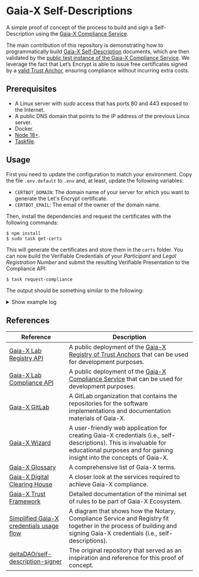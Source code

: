 # Gaia-X Self-Descriptions

A simple proof of concept of the process to build and sign a Self-Description using the [Gaia-X Compliance Service](https://gitlab.com/gaia-x/lab/compliance/gx-compliance).

The main contribution of this repository is demonstrating how to programmatically build [Gaia-X Self-Description](https://gaia-x.gitlab.io/policy-rules-committee/trust-framework/gaia-x_trust_framework/#gaia-x-self-description) documents, which are then validated by the [public test instance of the Gaia-X Compliance Service](https://compliance.lab.gaia-x.eu/main/docs/). We leverage the fact that Let’s Encrypt is able to issue free certificates signed by a [valid Trust Anchor](https://gaia-x.gitlab.io/policy-rules-committee/trust-framework/trust_anchors/#list-of-defined-trust-anchors), ensuring compliance without incurring extra costs.

## Prerequisites

* A Linux server with _sudo_ access that has ports 80 and 443 exposed to the Internet.
* A public DNS domain that points to the IP address of the previous Linux server.
* Docker.
* [Node 18+](https://nodejs.org/en/download/package-manager).
* [Taskfile](https://taskfile.dev/installation/).

## Usage

First you need to update the configuration to match your environment. Copy the file `.env.default` to `.env` and, at least, update the following variables:

* `CERTBOT_DOMAIN`: The domain name of your server for which you want to generate the Let's Encrypt certificate.
* `CERTBOT_EMAIL`: The email of the owner of the domain name.

Then, install the dependencies and request the certificates with the following commands:

```console
$ npm install
$ sudo task get-certs
```

This will generate the certificates and store them in the `certs` folder. You can now build the Verifiable Credentials of your _Participant_ and  _Legal Registration Number_ and submit the resulting Verifiable Presentation to the Compliance API:

```console
$ task request-compliance
```

The output should be something similar to the following:

<details>
<summary>Show example log</summary>
  
```console
[...]

Building Participant Verifiable Credential
{
  '@context': [
    'https://www.w3.org/2018/credentials/v1',
    'https://w3id.org/security/suites/jws-2020/v1',
    'https://registry.lab.gaia-x.eu/development/api/trusted-shape-registry/v1/shapes/jsonld/trustframework#'
  ],
  type: [ 'VerifiableCredential' ],
  id: 'https://gaiaxsd.cticpoc.com/gaiaxsd-cticpoc-com/participant.json',
  issuer: 'did:web:gaiaxsd.cticpoc.com:gaiaxsd-cticpoc-com',
  issuanceDate: '2023-09-04T16:05:00.391Z',
  credentialSubject: {
    type: 'gx:LegalParticipant',
    'gx:legalName': 'CTIC Technology Centre',
    'gx:legalRegistrationNumber': { id: 'https://gaiaxsd.cticpoc.com/gaiaxsd-cticpoc-com/lrn.json' },
    'gx:headquarterAddress': { 'gx:countrySubdivisionCode': 'ES-AS' },
    'gx:legalAddress': { 'gx:countrySubdivisionCode': 'ES-AS' },
    'gx-terms-and-conditions:gaiaxTermsAndConditions': 'https://gaiaxsd.cticpoc.com/gaiaxsd-cticpoc-com/tsandcs.json',
    id: 'https://gaiaxsd.cticpoc.com/gaiaxsd-cticpoc-com/participant.json'
  },
  proof: {
    type: 'JsonWebSignature2020',
    created: '2023-09-04T16:05:01.361Z',
    proofPurpose: 'assertionMethod',
    verificationMethod: 'did:web:gaiaxsd.cticpoc.com:gaiaxsd-cticpoc-com#JWK2020',
    jws: 'eyJhbGciOiJQUzI1NiIsImI2NCI6ZmFsc2UsImNyaXQiOlsiYjY0Il19..X_LcblWeb9o_Mkcpppm6GhDNnT22z7uoAuds_0QkEpWXYqxKwtLl_OtNzl-RPfhd2iIOCV1YinKlJWHyEFDM5ylhBwdM3KwiHYSKjSyDVtwvYP29GXuesyoHAiQuZtxrLDe0jPq0LhOdeGGtXU0aD_3a5uoNv9rmXDJmMZAIM7TFzol6lug-UIV178ROviA1GLV1fSxc0jnk7GUrYv3OMoorAGAkcXaV8-fx8cGaeyI0eMiY-OpyvKwrbFmukgkSc32QdcwfOsieDDOUsMFv4_MXN3IRYiXNrA3scv-p7FxHsdBFdz3k6yhWUTIn6pp1lNrNDuwW5Y6nrr_6jbVAsA'
  }
}
Building Legal Registration Number Verifiable Credential
{
  '@context': [
    'https://www.w3.org/2018/credentials/v1',
    'https://w3id.org/security/suites/jws-2020/v1'
  ],
  type: 'VerifiableCredential',
  id: 'https://gaiaxsd.cticpoc.com/gaiaxsd-cticpoc-com/lrn.json',
  issuer: 'did:web:gaiaxsd.cticpoc.com:gaiaxsd-cticpoc-com',
  issuanceDate: '2023-09-04T16:05:01.372Z',
  credentialSubject: {
    id: 'https://gaiaxsd.cticpoc.com/gaiaxsd-cticpoc-com/lrn.json',
    '@context': 'https://registry.lab.gaia-x.eu/development/api/trusted-shape-registry/v1/shapes/jsonld/trustframework#',
    type: 'gx:legalRegistrationNumber',
    'gx:vatID': 'ESX1234567X',
    'gx:vatID-countryCode': 'ES'
  },
  proof: {
    type: 'JsonWebSignature2020',
    created: '2023-09-04T16:05:02.057Z',
    proofPurpose: 'assertionMethod',
    verificationMethod: 'did:web:gaiaxsd.cticpoc.com:gaiaxsd-cticpoc-com#JWK2020',
    jws: 'eyJhbGciOiJQUzI1NiIsImI2NCI6ZmFsc2UsImNyaXQiOlsiYjY0Il19..iUyklRg3WNrlMp_lr-7pp2KbTatCYGgyg6BuATCRM46no6TwSAooN81HaZYOcy93p1d8W2uVMBqABq_bHdZJW7wQDblLPMP-s-wriexUpNyF6x6Hxh8YwMO1CVhesfUoKoib3_gMX7nY4gaVBvPWxq8GaX3z4dxeGWZfWQhaGcEDr6UPRX0qFC2tH0P6BMJvRalvO5M6jbmI-cKp3tzwsXnW-O-2HUjZFFnd_w_Sip_WzTh7LcyOEi2N0aPqmYFUnns9hyN98NG7oqdokG0Mle-DNH5zJ3cpk2zWUtrtFoQS3H4gg2VPJXRYg5Qd_lYLRFCu2jCiSXV1esveoQwqqA'
  }
}
Building Terms and Conditions Verifiable Credential
{
  '@context': [
    'https://www.w3.org/2018/credentials/v1',
    'https://w3id.org/security/suites/jws-2020/v1',
    'https://registry.lab.gaia-x.eu/development/api/trusted-shape-registry/v1/shapes/jsonld/trustframework#'
  ],
  type: 'VerifiableCredential',
  id: 'https://gaiaxsd.cticpoc.com/gaiaxsd-cticpoc-com/tsandcs.json',
  issuer: 'did:web:gaiaxsd.cticpoc.com:gaiaxsd-cticpoc-com',
  issuanceDate: '2023-09-04T16:05:02.063Z',
  credentialSubject: {
    '@context': 'https://registry.lab.gaia-x.eu/development/api/trusted-shape-registry/v1/shapes/jsonld/trustframework#',
    type: 'gx:GaiaXTermsAndConditions',
    id: 'https://gaiaxsd.cticpoc.com/gaiaxsd-cticpoc-com/tsandcs.json',
    'gx:termsAndConditions': 'The PARTICIPANT signing the Self-Description agrees as follows:\n' +
      '- to update its descriptions about any changes, be it technical, organizational, or legal - especially but not limited to contractual in regards to the indicated attributes present in the descriptions.\n' +
      '\n' +
      'The keypair used to sign Verifiable Credentials will be revoked where Gaia-X Association becomes aware of any inaccurate statements in regards to the claims which result in a non-compliance with the Trust Framework and policy rules defined in the Policy Rules and Labelling Document (PRLD).'
  },
  proof: {
    type: 'JsonWebSignature2020',
    created: '2023-09-04T16:05:02.729Z',
    proofPurpose: 'assertionMethod',
    verificationMethod: 'did:web:gaiaxsd.cticpoc.com:gaiaxsd-cticpoc-com#JWK2020',
    jws: 'eyJhbGciOiJQUzI1NiIsImI2NCI6ZmFsc2UsImNyaXQiOlsiYjY0Il19..L2lawtLyiTVfzducBRuNU0RJad3VaqyIqt1AwM5tEO28m7hqtCCFf2raYRLzzJ6jv0CyjTkqn5pL_6fp8D1hu0bKSt6Z-XBHMd8PvwlLb0nxPqO3VGyYI_qfY13sIAmPGM_iFo2sgPb4tOCPrE6qgud4MptU1qR_6oRXsaZm9uwjiWBuH2TJ87HaaldNwcc_cONKrruaaaITBKuQUnfMuDHdcnda4JBdTPohrUSF4VSHh70oCaCl3hdv8qGguSs65jzx4lTKVd0LLJ2mTqb0u5_v1VMsK6k3-GitJoXaahqj2-L1y7gevytaeiGpAWEefjFdUHokIttirsjCHevLdw'
  }
}
Sending Verifiable Presentation to Compliance API
POST -> https://compliance.lab.gaia-x.eu/main/api/credential-offers
{
  '@context': 'https://www.w3.org/2018/credentials/v1',
  type: 'VerifiablePresentation',
  verifiableCredential: [
    {
      '@context': [Array],
      type: [Array],
      id: 'https://gaiaxsd.cticpoc.com/gaiaxsd-cticpoc-com/participant.json',
      issuer: 'did:web:gaiaxsd.cticpoc.com:gaiaxsd-cticpoc-com',
      issuanceDate: '2023-09-04T16:05:00.391Z',
      credentialSubject: [Object],
      proof: [Object]
    },
    {
      '@context': [Array],
      type: 'VerifiableCredential',
      id: 'https://gaiaxsd.cticpoc.com/gaiaxsd-cticpoc-com/lrn.json',
      issuer: 'did:web:gaiaxsd.cticpoc.com:gaiaxsd-cticpoc-com',
      issuanceDate: '2023-09-04T16:05:01.372Z',
      credentialSubject: [Object],
      proof: [Object]
    },
    {
      '@context': [Array],
      type: 'VerifiableCredential',
      id: 'https://gaiaxsd.cticpoc.com/gaiaxsd-cticpoc-com/tsandcs.json',
      issuer: 'did:web:gaiaxsd.cticpoc.com:gaiaxsd-cticpoc-com',
      issuanceDate: '2023-09-04T16:05:02.063Z',
      credentialSubject: [Object],
      proof: [Object]
    }
  ]
}
✅ Compliance success
{
  '@context': [
    'https://www.w3.org/2018/credentials/v1',
    'https://w3id.org/security/suites/jws-2020/v1',
    'https://registry.lab.gaia-x.eu/development/api/trusted-shape-registry/v1/shapes/jsonld/trustframework#'
  ],
  type: [ 'VerifiableCredential' ],
  id: 'https://compliance.lab.gaia-x.eu/main/credential-offers/999c15cf-a343-4e6f-a638-9fae3ea4c5cc',
  issuer: 'did:web:compliance.lab.gaia-x.eu:main',
  issuanceDate: '2023-09-04T16:05:08.889Z',
  expirationDate: '2023-12-03T16:05:08.889Z',
  credentialSubject: [
    {
      type: 'gx:compliance',
      id: 'https://gaiaxsd.cticpoc.com/gaiaxsd-cticpoc-com/participant.json',
      'gx:integrity': 'sha256-e342869540fedc44b83c5e3f527c597fca3307166585a01a7bba8e7447c68186',
      'gx:version': '22.10'
    },
    {
      type: 'gx:compliance',
      id: 'https://gaiaxsd.cticpoc.com/gaiaxsd-cticpoc-com/lrn.json',
      'gx:integrity': 'sha256-163eb5878dd05a7509a39a03fede4e5556979020c624e9f37a6bca2b67a99f2f',
      'gx:version': '22.10'
    },
    {
      type: 'gx:compliance',
      id: 'https://gaiaxsd.cticpoc.com/gaiaxsd-cticpoc-com/tsandcs.json',
      'gx:integrity': 'sha256-20b1fa18b499e17316933aec8af9a0a43d8ef3fd53daa73b2cc66f6bcbf607e4',
      'gx:version': '22.10'
    }
  ],
  proof: {
    type: 'JsonWebSignature2020',
    created: '2023-09-04T16:05:09.307Z',
    proofPurpose: 'assertionMethod',
    jws: 'eyJhbGciOiJQUzI1NiIsImI2NCI6ZmFsc2UsImNyaXQiOlsiYjY0Il19..QNyVDmRXBh4yCaXv3hY9UK1inIhid6YRlR9Eetw0SJE2SzyVFl3blaB7GGocza4toSQmxRoMrgS2MN-x5kYPJV0b7zCjhygqAI17q5yW3hOi7BiFrGS2jhGIrEdaUfK-Yl0bnQ-VkhCz3tJBi-sWRVf7khgPwX67i-ImgB8OoUlGD0-yMszSdltboMCRiAJK8McPHD5ZQpcQLrKjJubUZM2DIY1B0NtJiIK-EKPKlUxJmRbfA_jWJiS5KVQdg6ucrY5cKAakhESOyOhAHgNVyuDa3pTjQcxVxqvKPtpPSQNa_fh4IAeXf2p-l7nvah_9bjYIYZO_KrN3P6-n94P74Q',
    verificationMethod: 'did:web:compliance.lab.gaia-x.eu:main#X509-JWK2020'
  }
}
Writing resulting Verifiable Presentation to /home/htdocs/gaiaxsd-cticpoc-com/vp.json
```
</details>

## References

| Reference | Description |
| --- | --- |
| [Gaia-X Lab Registry API](https://registry.lab.gaia-x.eu/main/docs) | A public deployment of the [Gaia-X Registry of Trust Anchors](https://gitlab.com/gaia-x/lab/compliance/gx-registry) that can be used for development purposes. |
| [Gaia-X Lab Compliance API](https://compliance.lab.gaia-x.eu/main/docs/) | A public deployment of the [Gaia-X Compliance Service](https://gitlab.com/gaia-x/lab/compliance/gx-compliance) that can be used for development purposes. |
| [Gaia-X GitLab](https://gitlab.com/gaia-x) | A GitLab organization that contains the repositories for the software implementations and documentation materials of Gaia-X. | 1
| [Gaia-X Wizard](https://wizard.lab.gaia-x.eu/) | A user-friendly web application for creating Gaia-X credentials (i.e., self-descriptions). This is invaluable for educational purposes and for gaining insight into the concepts of Gaia-X. |
| [Gaia-X Glossary](https://gaia-x.gitlab.io/glossary/) | A comprehensive list of Gaia-X terms. |
| [Gaia-X Digital Clearing House](https://gaia-x.eu/gxdch/) | A closer look at the services required to achieve Gaia-X compliance. |
| [Gaia-X Trust Framework](https://gaia-x.gitlab.io/policy-rules-committee/trust-framework/) | Detailed documentation of the minimal set of rules to be part of Gaia-X Ecosystem. |
| [Simplified Gaia-X credentials usage flow](https://gitlab.com/gaia-x/lab/compliance/gx-compliance/-/blob/02928741c7071de30c9c9295599e1caad760c47a/README-api.md) | A diagram that shows how the Notary, Compliance Service and Registry fit together in the process of building and signing Gaia-X credentials (i.e., self-descriptions). |
| [deltaDAO/self-description-signer](https://github.com/deltaDAO/self-description-signer) | The original repository that served as an inspiration and reference for this proof of concept. |
